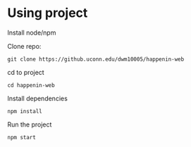 # Using project

Install node/npm

Clone repo:
```
git clone https://github.uconn.edu/dwm10005/happenin-web
```

cd to project

```
cd happenin-web
```

Install dependencies
```
npm install
```

Run the project
```
npm start
```
